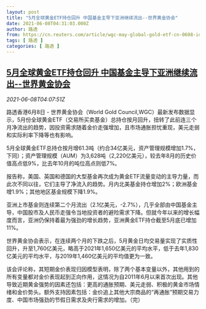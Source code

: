 ```yaml
---
layout: post
title: "5月全球黄金ETF持仓回升 中国基金主导下亚洲继续流出--世界黄金协会"
date: 2021-06-08T04:31:03.000Z
author: 路透
from: https://cn.reuters.com/article/wgc-may-global-gold-etf-cn-0608-idCNKCS2DK0A8
tags: [ 路透 ]
categories: [ 路透 ]
---
```

<!--1623126663000-->
[5月全球黄金ETF持仓回升 中国基金主导下亚洲继续流出--世界黄金协会](https://cn.reuters.com/article/wgc-may-global-gold-etf-cn-0608-idCNKCS2DK0A8)
------

<div>
<div><i>2021-06-08T04:07:51Z</i></div><p>路透香港6月8日 - 世界黄金协会（World Gold Council,WGC）最新发布数据显示，5月份全球黄金ETF（交易所买卖基金）总持仓按月回升，扭转了此前连三个月净流出的趋势，因投资需求随着金价走强增加，且市场通胀担忧重现，美元走弱和实际利率下降等也有影响。</p><p>5月全球黄金ETF总持仓按月增61.3吨（约合34亿美元，资产管理规模增加1.7%，下同）；资产管理规模（AUM）为3,628吨（2,220亿美元），较去年8月的历史价值高点低9%，比去年10月的吨位高点则低7%。</p><p>报告称，美国、英国和德国的大型基金再次成为黄金ETF流量变动的主导力量，而此次不同以往，它们主导了净流入的趋势。月内北美基金持仓增加2%；欧洲基金增1.9%；其他地区基金规模下降1.9%。</p><p>亚洲上市基金则连续第二个月流出（2.1亿美元，-2.7%），几乎全部由中国基金主导，中国股市及人民币走强令当地投资者的避险需求下降。但就今年以来的增长幅度而言，亚洲仍保持着最为强劲的增长趋势，亚洲黄金ETF持仓截至5月底已增加11%。</p><p>世界黄金协会表示，在连续两个月的下跌之后，5月黄金日均交易量实现了实质性回升，升至1,760亿美元，略高于2021年1,650亿美元的平均水平，低于去年1,830亿美元的平均水平，与2019年1,460亿美元的平均值更为一致。</p><p>该会评论称，其短期金价表现归因模型表明，除了两个基本变量以外，其他用到的所有变量都对金价表现起到正向作用，这情况为自2011年6月以来首次出现。其他导致近期黄金强势的因素还包括：更高的通胀预期、美元走弱、积极的黄金市场情绪和金价势头。额外支持因素包括：金价追上其他大宗商品的“再通胀”预期交易力度、中国市场强劲的节假日需求及央行需求的增加。（完）</p>
</div>

